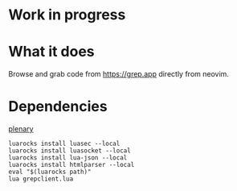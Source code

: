 # Work in progress

# What it does

Browse and grab code from https://grep.app directly from neovim.


# Dependencies

[plenary](https://github.com/nvim-lua/plenary.nvim)

```
luarocks install luasec --local
luarocks install luasocket --local
luarocks install lua-json --local
luarocks install htmlparser --local
eval "$(luarocks path)"
lua grepclient.lua
```
